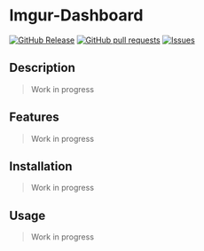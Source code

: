 # Imgur-Dashboard
[![GitHub Release](https://img.shields.io/github/release/zjayers/imgur-dashboard.svg?style=flat)](https://github.com/zjayers/imgur-dashboard/releases)
[![GitHub pull requests](https://img.shields.io/github/issues-pr/zjayers/imgur-dashboard.svg?style=flat)](https://github.com/zjayers/imgur-dashboard/pulls)
[![Issues](https://img.shields.io/github/issues-raw/zjayers/imgur-dashboard.svg?maxAge=25000)](https://github.com/zjayers/imgur-dashboard/issues)

## Description

> Work in progress

## Features

> Work in progress

## Installation

> Work in progress

## Usage

> Work in progress
